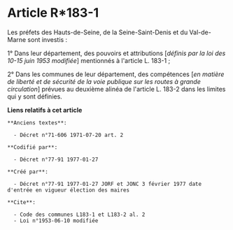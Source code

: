 # Article R*183-1

Les préfets des Hauts-de-Seine, de la Seine-Saint-Denis et du Val-de-Marne sont investis :

1° Dans leur département, des pouvoirs et attributions [*définis par la loi des 10-15 juin 1953 modifiée*] mentionnés à
l'article L. 183-1 ; 

2° Dans les communes de leur département, des compétences [*en matière de liberté et de sécurité de la voie publique sur les
routes à grande circulation*] prévues au deuxième alinéa de l'article L. 183-2 dans les limites qui y sont définies.

**Liens relatifs à cet article**

	**Anciens textes**:

	  - Décret n°71-606 1971-07-20 art. 2

	**Codifié par**:

	  - Décret n°77-91 1977-01-27

	**Créé par**:

	  - Décret n°77-91 1977-01-27 JORF et JONC 3 février 1977 date d'entrée en vigueur élection des maires

	**Cite**:

	  - Code des communes L183-1 et L183-2 al. 2
	  - Loi n°1953-06-10 modifiée
